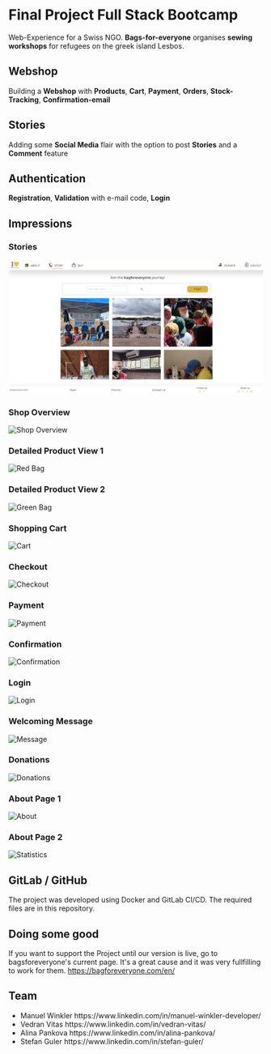 # Final Project Full Stack Bootcamp


Web-Experience for a Swiss NGO. **Bags-for-everyone** organises **sewing workshops** for refugees on the greek island Lesbos.

## Webshop

Building a **Webshop** with **Products**, **Cart**, **Payment**, **Orders**, **Stock-Tracking**, **Confirmation-email**

## Stories

Adding some **Social Media** flair with the option to post **Stories** and a **Comment** feature

## Authentication

**Registration**, **Validation** with e-mail code, **Login**
<br>

## Impressions

### Stories

![Stories](assets/Stories.png)


### Shop Overview 

![Shop Overview](https://github.com/alipankova/SIT-final-project/assets/112779525/d4b6a152-8561-4edc-840c-9092499fb2d8)


### Detailed Product View 1

![Red Bag](https://github.com/alipankova/SIT-final-project/assets/112779525/56114b06-54d9-4a61-bc97-a26564fe0086)


### Detailed Product View 2

![Green Bag](https://github.com/alipankova/SIT-final-project/assets/112779525/5fc406f5-7c0d-4f46-bf96-d2abaf9418c8)


### Shopping Cart

![Cart](https://github.com/alipankova/SIT-final-project/assets/112779525/dae2f327-a514-4b6c-9a60-41ba28fd910c)


### Checkout

![Checkout](https://github.com/alipankova/SIT-final-project/assets/112779525/b79b64a3-6045-412d-9201-9fae2bec37ca)


### Payment
![Payment](https://github.com/alipankova/SIT-final-project/assets/112779525/34b2ed6b-2520-428c-b0a5-9f61ceee0685)



### Confirmation

![Confirmation](https://github.com/alipankova/SIT-final-project/assets/112779525/af557027-56dd-4534-a8cc-bba5bfe536b2)


### Login

![Login](https://github.com/alipankova/SIT-final-project/assets/112779525/a8b0e02d-978a-4f22-ac77-106265723b6b)


### Welcoming Message

![Message](https://github.com/alipankova/SIT-final-project/assets/112779525/f9e53eae-5d68-4002-9288-58b13b25ddc8)


### Donations

![Donations](https://github.com/alipankova/SIT-final-project/assets/112779525/e9332734-b5ed-4413-b819-a22c7dcf7319)


### About Page 1

![About](https://github.com/alipankova/SIT-final-project/assets/112779525/3fadf879-3432-4061-89ae-f82b22f3b802)


### About Page 2

![Statistics](https://github.com/alipankova/SIT-final-project/assets/112779525/b63b203a-68f2-4857-822c-df3fad00b42c)


## GitLab / GitHub

The project was developed using Docker and GitLab CI/CD. The required files are in this repository. 

## Doing some good
If you want to support the Project until our version is live, go to bagsforeveryone's current page.
It's a great cause and it was very fullfilling to work for them. https://bagforeveryone.com/en/

## Team
<ul>
<li>Manuel Winkler https://www.linkedin.com/in/manuel-winkler-developer/</li>
<li>Vedran Vitas https://www.linkedin.com/in/vedran-vitas/</li>
<li>Alina Pankova https://www.linkedin.com/in/alina-pankova/</li>
<li>Stefan Guler https://www.linkedin.com/in/stefan-guler/</li>
</ul>
